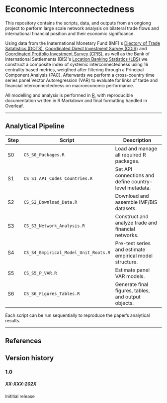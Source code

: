 # Economic Interconnectedness

This repository contains the scripts, data, and outputs from an ongiong project to perform large scale network analysis on bilateral trade flows and international financial position and their economic significance. 

Using data from the Inaternational Monetary Fund (IMF)'s [Diectory of Trade Satatistics (DOTS)](https://data.imf.org/?sk=9d6028d4-f14a-464c-a2f2-59b2cd424b85), [Coordinated Direct Investment Survey (CDIS)](https://data.imf.org/?sk=40313609-f037-48c1-84b1-e1f1ce54d6d5) and [Coordinated Protfolio Investment Survey (CPIS)](https://data.imf.org/?sk=b981b4e3-4e58-467e-9b90-9de0c3367363), as well as the Bank of International Settlements (BIS)'s [Location Banking Statistics (LBS)](https://data.bis.org/topics/LBS) we construct a composite index of systemic interconnectedness using 16 centrality based metrics, weigthed after filtering through a Principal Component Analysis (PAC). Afterwards we perform a cross-country time series panel Vector Autoregression (VAR) to evaluate for links of tarde and financial interconnectedness on macroeconomic performance.

All modelling and analysis is performed in [R](https://www.r-project.org/), with reproducible documentation written in R Markdown and final formatting handled in Overleaf.

---

## Analytical Pipeline

| Step | Script | Description |
|------|---------|-------------|
| S0 | `CS_S0_Packages.R` | Load and manage all required R packages. |
| S1 | `CS_S1_API_Codes_Countries.R` | Set API connections and define country-level metadata. |
| S2 | `CS_S2_Download_Data.R` | Download and assemble IMF/BIS datasets. |
| S3 | `CS_S3_Network_Analysis.R` | Construct and analyze trade and financial networks. |
| S4 | `CS_S4_Empirical_Model_Unit_Roots.R` | Pre-test series and estimate empirical model structure. |
| S5 | `CS_S5_P_VAR.R` | Estimate panel VAR models. |
| S6 | `CS_S6_Figures_Tables.R` | Generate final figures, tables, and output objects. |

Each script can be run sequentially to reproduce the paper’s analytical results.

---

## References


## Version history

### 1.0

##### XX-XXX-202X

Inititial release
